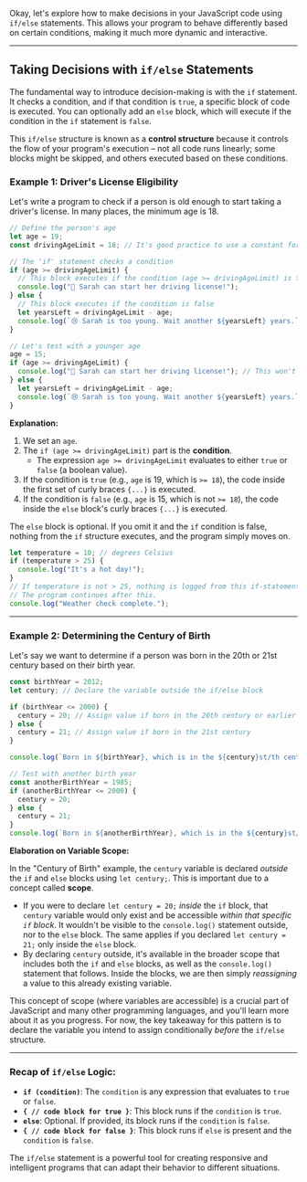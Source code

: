Okay, let's explore how to make decisions in your JavaScript code using `if/else` statements. This allows your program to behave differently based on certain conditions, making it much more dynamic and interactive.

---

## Taking Decisions with `if/else` Statements

The fundamental way to introduce decision-making is with the `if` statement. It checks a condition, and if that condition is `true`, a specific block of code is executed. You can optionally add an `else` block, which will execute if the condition in the `if` statement is `false`.

This `if/else` structure is known as a **control structure** because it controls the flow of your program's execution – not all code runs linearly; some blocks might be skipped, and others executed based on these conditions.

### Example 1: Driver's License Eligibility

Let's write a program to check if a person is old enough to start taking a driver's license. In many places, the minimum age is 18.



```JavaScript
// Define the person's age
let age = 19;
const drivingAgeLimit = 18; // It's good practice to use a constant for such limits

// The 'if' statement checks a condition
if (age >= drivingAgeLimit) {
  // This block executes if the condition (age >= drivingAgeLimit) is true
  console.log("🎉 Sarah can start her driving license!");
} else {
  // This block executes if the condition is false
  let yearsLeft = drivingAgeLimit - age;
  console.log(`😢 Sarah is too young. Wait another ${yearsLeft} years.`);
}

// Let's test with a younger age
age = 15;
if (age >= drivingAgeLimit) {
  console.log("🎉 Sarah can start her driving license!"); // This won't run now
} else {
  let yearsLeft = drivingAgeLimit - age;
  console.log(`😢 Sarah is too young. Wait another ${yearsLeft} years.`); // This will run
}
```

**Explanation:**

1. We set an `age`.
2. The `if (age >= drivingAgeLimit)` part is the **condition**.
    - The expression `age >= drivingAgeLimit` evaluates to either `true` or `false` (a boolean value).
3. If the condition is `true` (e.g., `age` is 19, which is `>= 18`), the code inside the first set of curly braces `{...}` is executed.
4. If the condition is `false` (e.g., `age` is 15, which is not `>= 18`), the code inside the `else` block's curly braces `{...}` is executed.

The `else` block is optional. If you omit it and the `if` condition is false, nothing from the `if` structure executes, and the program simply moves on.



```JavaScript
let temperature = 10; // degrees Celsius
if (temperature > 25) {
  console.log("It's a hot day!");
}
// If temperature is not > 25, nothing is logged from this if-statement.
// The program continues after this.
console.log("Weather check complete.");
```

---

### Example 2: Determining the Century of Birth

Let's say we want to determine if a person was born in the 20th or 21st century based on their birth year.



```JavaScript
const birthYear = 2012;
let century; // Declare the variable outside the if/else block

if (birthYear <= 2000) {
  century = 20; // Assign value if born in the 20th century or earlier
} else {
  century = 21; // Assign value if born in the 21st century
}

console.log(`Born in ${birthYear}, which is in the ${century}st/th century.`);

// Test with another birth year
const anotherBirthYear = 1985;
if (anotherBirthYear <= 2000) {
  century = 20;
} else {
  century = 21;
}
console.log(`Born in ${anotherBirthYear}, which is in the ${century}st/th century.`);
```

**Elaboration on Variable Scope:**

In the "Century of Birth" example, the `century` variable is declared _outside_ the `if` and `else` blocks using `let century;`. This is important due to a concept called **scope**.

- If you were to declare `let century = 20;` _inside_ the `if` block, that `century` variable would only exist and be accessible _within that specific `if` block_. It wouldn't be visible to the `console.log()` statement outside, nor to the `else` block. The same applies if you declared `let century = 21;` only inside the `else` block.
- By declaring `century` outside, it's available in the broader scope that includes both the `if` and `else` blocks, as well as the `console.log()` statement that follows. Inside the blocks, we are then simply _reassigning_ a value to this already existing variable.

This concept of scope (where variables are accessible) is a crucial part of JavaScript and many other programming languages, and you'll learn more about it as you progress. For now, the key takeaway for this pattern is to declare the variable you intend to assign conditionally _before_ the `if/else` structure.

---

### Recap of `if/else` Logic:

- **`if (condition)`**: The `condition` is any expression that evaluates to `true` or `false`.
- **`{ // code block for true }`**: This block runs if the `condition` is `true`.
- **`else`**: Optional. If provided, its block runs if the `condition` is `false`.
- **`{ // code block for false }`**: This block runs if `else` is present and the `condition` is `false`.

The `if/else` statement is a powerful tool for creating responsive and intelligent programs that can adapt their behavior to different situations.